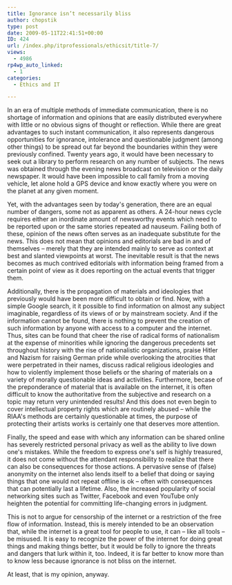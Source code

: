 ```yaml
---
title: Ignorance isn’t necessarily bliss
author: chopstik
type: post
date: 2009-05-11T22:41:51+00:00
ID: 424
url: /index.php/itprofessionals/ethicsit/title-7/
views:
  - 4986
rp4wp_auto_linked:
  - 1
categories:
  - Ethics and IT

---
```

In an era of multiple methods of immediate communication, there is no shortage of information and opinions that are easily distributed everywhere with little or no obvious signs of thought or reflection. While there are great advantages to such instant communication, it also represents dangerous opportunities for ignorance, intolerance and questionable judgment (among other things) to be spread out far beyond the boundaries within they were previously confined. Twenty years ago, it would have been necessary to seek out a library to perform research on any number of subjects. The news was obtained through the evening news broadcast on television or the daily newspaper. It would have been impossible to call family from a moving vehicle, let alone hold a GPS device and know exactly where you were on the planet at any given moment.

Yet, with the advantages seen by today's generation, there are an equal number of dangers, some not as apparent as others. A 24-hour news cycle requires either an inordinate amount of newsworthy events which need to be reported upon or the same stories repeated ad nauseum. Failing both of these, opinion of the news often serves as an inadequate substitute for the news. This does not mean that opinions and editorials are bad in and of themselves – merely that they are intended mainly to serve as context at best and slanted viewpoints at worst. The inevitable result is that the news becomes as much contrived editorials with information being framed from a certain point of view as it does reporting on the actual events that trigger them.

Additionally, there is the propagation of materials and ideologies that previously would have been more difficult to obtain or find. Now, with a simple Google search, it it possible to find information on almost any subject imaginable, regardless of its views of or by mainstream society. And if the information cannot be found, there is nothing to prevent the creation of such information by anyone with access to a computer and the internet. Thus, sites can be found that cheer the rise of radical forms of nationalism at the expense of minorities while ignoring the dangerous precedents set throughout history with the rise of nationalistic organizations, praise Hitler and Nazism for raising German pride while overlooking the atrocities that were perpetrated in their names, discuss radical religious ideologies and how to violently implement those beliefs or the sharing of materials on a variety of morally questionable ideas and activities. Furthermore, becase of the preponderance of material that is available on the internet, it is often difficult to know the authoritative from the subjective and research on a topic may return very unintended results! And this does not even begin to cover intellectual property rights which are routinely abused – while the RIAA's methods are certainly questionable at times, the purpose of protecting their artists works is certainly one that deserves more attention.

Finally, the speed and ease with which any information can be shared online has severely restricted personal privacy as well as the ability to live down one's mistakes. While the freedom to express one's self is highly treasured, it does not come without the attendant responsibility to realize that there can also be consequences for those actions. A pervasive sense of (false) anonymity on the internet also lends itself to a belief that doing or saying things that one would not repeat offline is ok – often with consequences that can potentially last a lifetime. Also, the increased popularity of social networking sites such as Twitter, Facebook and even YouTube only heighten the potential for committing life-changing errors in judgment.

This is not to argue for censorship of the internet or a restriction of the free flow of information. Instead, this is merely intended to be an observation that, while the internet is a great tool for people to use, it can – like all tools – be misused. It is easy to recognize the power of the internet for doing great things and making things better, but it would be folly to ignore the threats and dangers that lurk within it, too. Indeed, it is far better to know more than to know less because ignorance is not bliss on the internet.

At least, that is my opinion, anyway.